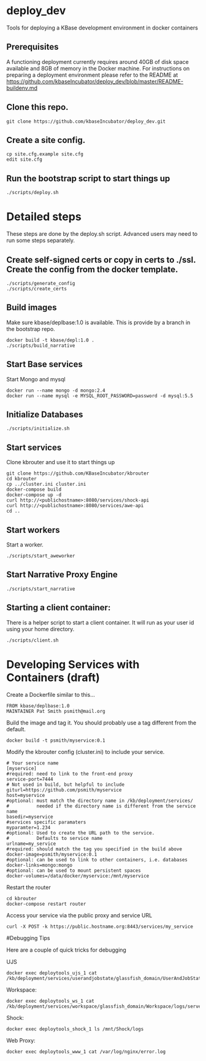 # deploy_dev
Tools for deploying a KBase development environment in docker containers

## Prerequisites

A functioning deployment currently requires around 40GB of disk space available and 8GB of memory in the Docker machine.  For instructions on preparing a deployment environment please refer to the README at https://github.com/kbaseIncubator/deploy_dev/blob/master/README-buildenv.md

## Clone this repo.

    git clone https://github.com/kbaseIncubator/deploy_dev.git

## Create a site config.

    cp site.cfg.example site.cfg
    edit site.cfg

## Run the bootstrap script to start things up

    ./scripts/deploy.sh

# Detailed steps

These steps are done by the deploy.sh script.  Advanced users may need to run some steps separately.

## Create self-signed certs or copy in certs to ./ssl.  Create the config from the docker template.

    ./scripts/generate_config
    ./scripts/create_certs

## Build images

Make sure kbase/deplbase:1.0 is available. This is provide by a branch in the bootstrap repo.

    docker build -t kbase/depl:1.0 .
    ./scripts/build_narrative

## Start Base services

Start Mongo and mysql

    docker run --name mongo -d mongo:2.4
    docker run --name mysql -e MYSQL_ROOT_PASSWORD=password -d mysql:5.5

## Initialize Databases

    ./scripts/initialize.sh

## Start services

Clone kbrouter and use it to start things up

    git clone https://github.com/KBaseIncubator/kbrouter
    cd kbrouter
    cp ../cluster.ini cluster.ini
    docker-compose build
    docker-compose up -d
    curl http://<publichostname>:8080/services/shock-api
    curl http://<publichostname>:8080/services/awe-api
    cd ..

## Start workers

Start a worker.

    ./scripts/start_aweworker

## Start Narrative Proxy Engine

    ./scripts/start_narrative

## Starting a client container:

There is a helper script to start a client container.  It will run as your user id using your home directory.

    ./scripts/client.sh

# Developing Services with Containers (draft)

Create a Dockerfile similar to this...

    FROM kbase/deplbase:1.0
    MAINTAINER Pat Smith psmith@mail.org

Build the image and tag it.  You should probably use a tag different from the default.

    docker build -t psmith/myservice:0.1

Modify the kbrouter config (cluster.ini) to include your service.

    # Your service name
    [myservice]
    #required: need to link to the front-end proxy
    service-port=7444
    # Not used in build, but helpful to include
    giturl=https://github.com/psmith/myservice
    host=myservice
    #optional: must match the directory name in /kb/deployment/services/
    #          needed if the directory name is different from the service name
    basedir=myservice
    #services specific paramaters
    myparamter=1.234
    #optional: Used to create the URL path to the service.
    #          Defaults to service name
    urlname=my_service
    #required: should match the tag you specified in the build above
    docker-image=psmith/myservice:0.1
    #optional: can be used to link to other containers, i.e. databases
    docker-links=mongo:mongo               
    #optional: can be used to mount persistent spaces
    docker-volumes=/data/docker/myservice:/mnt/myservice     

Restart the router

    cd kbrouter
    docker-compose restart router

Access your service via the public proxy and service URL

    curl -X POST -k https://public.hostname.org:8443/services/my_service

#Debugging Tips

Here are a couple of quick tricks for debugging

UJS

    docker exec deploytools_ujs_1 cat /kb/deployment/services/userandjobstate/glassfish_domain/UserAndJobState/logs/server.log

Workspace:

    docker exec deploytools_ws_1 cat /kb/deployment/services/workspace/glassfish_domain/Workspace/logs/server.log

Shock:

    docker exec deploytools_shock_1 ls /mnt/Shock/logs

Web Proxy:

    docker exec deploytools_www_1 cat /var/log/nginx/error.log
